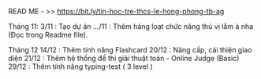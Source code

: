 READ ME - >> https://bit.ly/tin-hoc-tre-thcs-le-hong-phong-tb-ag

Tháng 11: 
3/11 : Tạo dự án 
.../11 : Thêm hàng loạt chức năng thú vị lắm à nha (Đọc trong Readme file).

Tháng 12
14/12 : Thêm tính năng Flashcard
20/12 : Nâng cấp, cải thiện giao diện 
21/12 : Thêm hệ thống đề thi giải thuật toán - Online Judge (Basic)
29/12 : Thêm tính năng typing-test ( 3 level )
 
